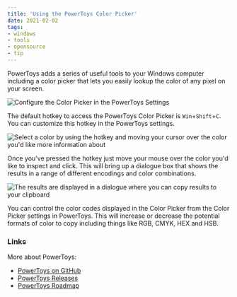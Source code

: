 ```yaml
---
title: 'Using the PowerToys Color Picker'
date: 2021-02-02
tags:
- windows
- tools
- opensource
- tip
---
```


PowerToys adds a series of useful tools to your Windows computer including a color picker that lets you easily lookup the color of any pixel on your screen.

![Configure the Color Picker in the PowerToys Settings](/images/posts/powertoys/color-picker-config.png)

The default hotkey to access the PowerToys Color Picker is `Win`+`Shift`+`C`. You can customize this hotkey in the PowerToys settings.

![Select a color by using the hotkey and moving your cursor over the color you'd like more information about](/images/posts/powertoys/color-picker-selection.png)

Once you've pressed the hotkey just move your mouse over the color you'd like to inspect and click. This will bring up a dialogue box that shows the results in a range of different encodings and color combinations.

![The results are displayed in a dialogue where you can copy results to your clipboard](/images/posts/powertoys/color-picker-results.png)

You can control the color codes displayed in the Color Picker from the Color Picker settings in PowerToys. This will increase or decrease the potential formats of color to copy including things like RGB, CMYK, HEX and HSB.

### Links

More about PowerToys:

* [PowerToys on GitHub](https://github.com/microsoft/PowerToys)
* [PowerToys Releases](https://github.com/microsoft/PowerToys/releases/)
* [PowerToys Roadmap](https://github.com/microsoft/PowerToys/wiki/Roadmap)
